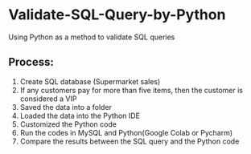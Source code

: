 # Validate-SQL-Query-by-Python
Using Python as a method to validate SQL queries

## Process:
1. Create SQL database (Supermarket sales)
2. If any customers pay for more than five items, then the customer is considered a VIP
3. Saved the data into a folder
4. Loaded the data into the Python IDE
5. Customized the Python code
6. Run the codes in MySQL and Python(Google Colab or Pycharm)
7. Compare the results between the SQL query and the Python code
